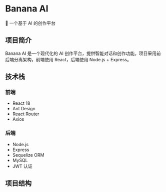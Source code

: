 # Banana AI

🍌 一个基于 AI 的创作平台

## 项目简介

Banana AI 是一个现代化的 AI 创作平台，提供智能对话和创作功能。项目采用前后端分离架构，前端使用 React，后端使用 Node.js + Express。

## 技术栈

### 前端
- React 18
- Ant Design
- React Router
- Axios

### 后端
- Node.js
- Express
- Sequelize ORM
- MySQL
- JWT 认证

## 项目结构